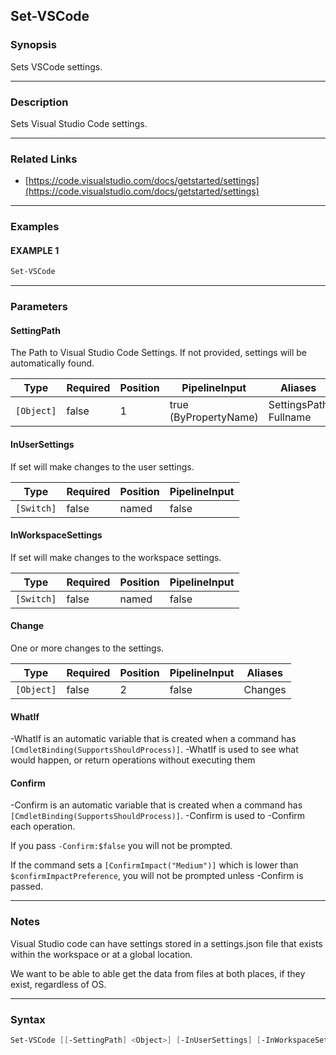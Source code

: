 Set-VSCode
----------




### Synopsis
Sets VSCode settings.



---


### Description

Sets Visual Studio Code settings.



---


### Related Links
* [https://code.visualstudio.com/docs/getstarted/settings](https://code.visualstudio.com/docs/getstarted/settings)





---


### Examples
#### EXAMPLE 1
```PowerShell
Set-VSCode
```



---


### Parameters
#### **SettingPath**

The Path to Visual Studio Code Settings.
If not provided, settings will be automatically found.






|Type      |Required|Position|PipelineInput        |Aliases                  |
|----------|--------|--------|---------------------|-------------------------|
|`[Object]`|false   |1       |true (ByPropertyName)|SettingsPath<br/>Fullname|



#### **InUserSettings**

If set will make changes to the user settings.






|Type      |Required|Position|PipelineInput|
|----------|--------|--------|-------------|
|`[Switch]`|false   |named   |false        |



#### **InWorkspaceSettings**

If set will make changes to the workspace settings.






|Type      |Required|Position|PipelineInput|
|----------|--------|--------|-------------|
|`[Switch]`|false   |named   |false        |



#### **Change**

One or more changes to the settings.






|Type      |Required|Position|PipelineInput|Aliases|
|----------|--------|--------|-------------|-------|
|`[Object]`|false   |2       |false        |Changes|



#### **WhatIf**
-WhatIf is an automatic variable that is created when a command has ```[CmdletBinding(SupportsShouldProcess)]```.
-WhatIf is used to see what would happen, or return operations without executing them
#### **Confirm**
-Confirm is an automatic variable that is created when a command has ```[CmdletBinding(SupportsShouldProcess)]```.
-Confirm is used to -Confirm each operation.

If you pass ```-Confirm:$false``` you will not be prompted.


If the command sets a ```[ConfirmImpact("Medium")]``` which is lower than ```$confirmImpactPreference```, you will not be prompted unless -Confirm is passed.



---


### Notes
Visual Studio code can have settings stored in a settings.json file 
that exists within the workspace or at a global location.

We want to be able to able get the data from files at both places, if they exist, regardless of OS.



---


### Syntax
```PowerShell
Set-VSCode [[-SettingPath] <Object>] [-InUserSettings] [-InWorkspaceSettings] [[-Change] <Object>] [-WhatIf] [-Confirm] [<CommonParameters>]
```
